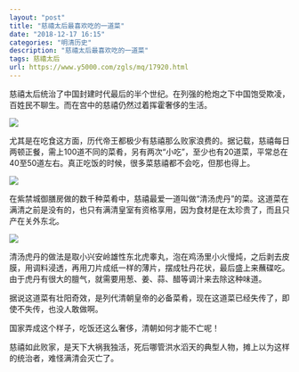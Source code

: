 ```yaml
---
layout: "post"
title: "慈禧太后最喜欢吃的一道菜"
date: "2018-12-17 16:15"
categories: "明清历史"
description: "慈禧太后最喜欢吃的一道菜"
tags: 慈禧太后
url: https://www.y5000.com/zgls/mq/17920.html
---
```






慈禧太后统治了中国封建时代最后的半个世纪。在列强的枪炮之下中国饱受欺凌，百姓民不聊生。而在宫中的慈禧仍然过着挥霍奢侈的生活。

![](https://img.y5000.com/uploads/allimg/170327/8-1F32G05255640.jpg)

尤其是在吃食这方面，历代帝王都极少有慈禧那么败家浪费的。据记载，慈禧每日两顿正餐，需上100道不同的菜肴，另有两次“小吃”，至少也有20道菜，平常总在40至50道左右。真正吃饭的时候，很多菜慈禧都不会吃，但那也得上。

![](https://img.y5000.com/uploads/allimg/170327/8-1F32G0524NL.jpg)

在紫禁城御膳房做的数千种菜肴中，慈禧最爱一道叫做“清汤虎丹”的菜。这道菜在满清之前是没有的，也只有满清皇室有资格享用，因为食材是在太珍贵了，而且只产在关外东北。

![](https://img.y5000.com/uploads/allimg/170327/8-1F32G0523a64.jpg)

清汤虎丹的做法是取小兴安岭雄性东北虎睾丸，泡在鸡汤里小火慢炖，之后剥去皮膜，用调料浸透，再用刀片成纸一样的薄片，摆成牡丹花状，最后盛上来蘸碟吃。由于虎丹有很大的膻气，就需要用葱、姜、蒜、醋等调汁来去除这种味道。

据说这道菜有壮阳奇效，是列代清朝皇帝的必备菜肴，现在这道菜已经失传了，即使不失传，也没人敢做啊。

国家弄成这个样子，吃饭还这么奢侈，清朝如何才能不亡呢！

慈禧如此败家，是天下大祸我独活，死后哪管洪水滔天的典型人物，摊上以为这样的统治者，难怪满清会灭亡了。
